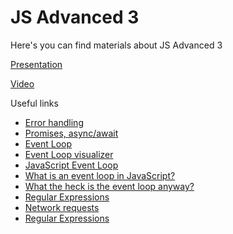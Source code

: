 # JS Advanced 3

Here's you can find materials about JS Advanced 3

[Presentation](https://docs.google.com/presentation/d/10P6DziZwK9Jee_gnHmZVX0n4G6v7F0q3NYDU8YpYsok/edit?usp=sharing)

[Video](https://drive.google.com/file/d/1PLSg-MndLIFs5qv6P8yZBDQkSNTjE1Tf/view?usp=sharing)

Useful links

- [Error handling](https://javascript.info/error-handling)
- [Promises, async/await](https://javascript.info/async)
- [Event Loop](https://youtu.be/8aGhZQkoFbQ)
- [Event Loop visualizer](https://www.jsv9000.app/)
- [JavaScript Event Loop](https://www.javascripttutorial.net/javascript-event-loop/)
- [What is an event loop in JavaScript?](https://www.educative.io/answers/what-is-an-event-loop-in-javascript)
- [What the heck is the event loop anyway?](https://youtu.be/8aGhZQkoFbQ)
- [Regular Expressions](https://javascript.info/regular-expressions)
- [Network requests](https://javascript.info/network)
- [Regular Expressions](https://regexr.com)
